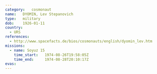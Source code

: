 ```yaml
---
category:	cosmonaut
name:	DYOMIN, Lev Stepanovich
type:	military
dob:	1926-01-11
country:
  - URS
references:
  - http://www.spacefacts.de/bios/cosmonauts/english/dyomin_lev.htm
missions:
  - name: Soyuz 15
    time_start:   1974-08-26T19:58:05Z
    time_end:     1974-08-28T20:10:17Z
evas:
---
```

